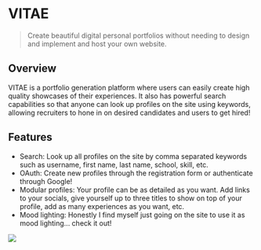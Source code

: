 VITAE
=======
> Create beautiful digital personal portfolios without needing to design and implement and host your own website.

## Overview
VITAE is a portfolio generation platform where users can easily create high quality showcases of their experiences. It also has powerful search capabilities so that anyone can look up profiles on the site using keywords, allowing recruiters to hone in on desired candidates and users to get hired!

## Features
* Search: Look up all profiles on the site by comma separated keywords such as username, first name, last name, school, skill, etc. 
* OAuth: Create new profiles through the registration form or authenticate through Google!
* Modular profiles: Your profile can be as detailed as you want. Add links to your socials, give yourself up to three titles to show on top of your profile, add as many experiences as you want, etc.
* Mood lighting: Honestly I find myself just going on the site to use it as mood lighting... check it out!

![](vitae.gif)
